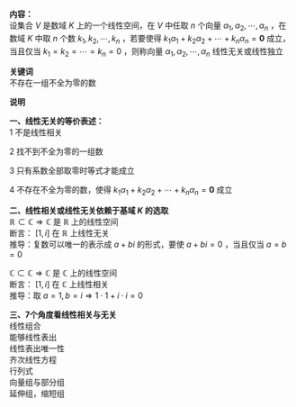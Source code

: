 **内容：**  
设集合 $V$ 是数域 $K$ 上的一个线性空间，在 $V$ 中任取 $n$ 个向量 $\alpha_1,\alpha_2,\cdots,\alpha_n$ ，在数域 $K$ 中取 $n$ 个数 $k_1,k_2,\cdots,k_n$ ，若要使得 $k_1\alpha_1+k_2\alpha_2+\cdots+k_n\alpha_n=\mathbf{0}$ 成立，当且仅当 $k_1=k_2=\cdots=k_n=0$ ，则称向量 $\alpha_1,\alpha_2,\cdots,\alpha_n$ 线性无关或线性独立  
  
**关键词**  
不存在一组不全为零的数  
  
**说明**  
  
**一、线性无关的等价表述：**  
1 不是线性相关  
  
2 找不到不全为零的一组数  
  
3 只有系数全部取零时等式才能成立  
  
4 不存在不全为零的数，使得 $k_1\alpha_1+k_2\alpha_2+\cdots+k_n\alpha_n=\mathbf{0}$ 成立  
  
**二、线性相关或线性无关依赖于基域 $K$ 的选取**  
 $\mathbb{R}\subset\mathbb{C}  
\Rightarrow\mathbb{C}$ 是 $\mathbb{R}$ 上的线性空间  
断言： $[1,i]$ 在 $\mathbb{R}$ 上线性无关  
推导：复数可以唯一的表示成 $a+bi$ 的形式，要使 $a+bi=0$ ，当且仅当 $a=b=0$   
  
 $\mathbb{C}\subset\mathbb{C}  
\Rightarrow\mathbb{C}$ 是 $\mathbb{C}$ 上的线性空间  
断言： $[1,i]$ 在 $\mathbb{C}$ 上线性相关  
推导：取 $a=1,b=i\Rightarrow1\cdot1+i\cdot i=0$   
  
**三、7个角度看线性相关与无关**  
线性组合  
能够线性表出  
线性表出唯一性  
齐次线性方程  
行列式  
向量组与部分组  
延伸组，缩短组  
  
  
  
